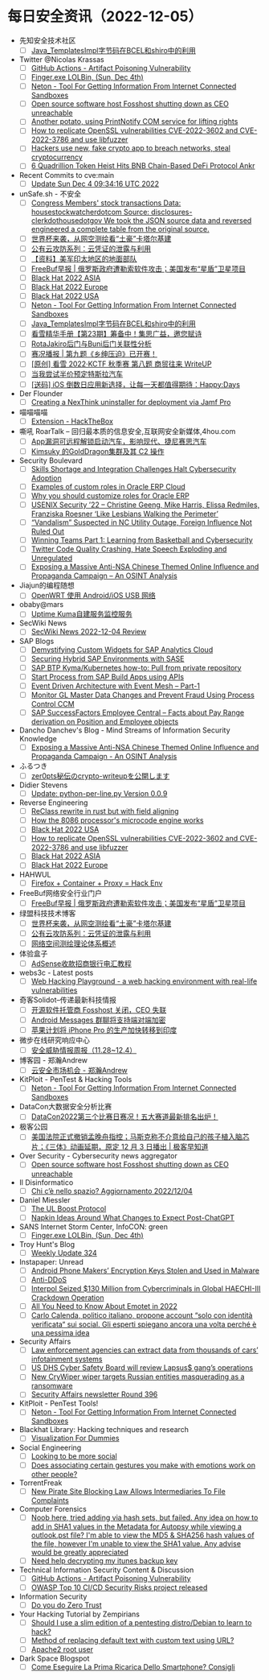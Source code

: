 # 每日安全资讯（2022-12-05）

- 先知安全技术社区
  - [ ] [Java_TemplatesImpl字节码在BCEL和shiro中的利用](https://xz.aliyun.com/t/11919)
- Twitter @Nicolas Krassas
  - [ ] [GitHub Actions - Artifact Poisoning Vulnerability](https://twitter.com/Dinosn/status/1599476033962405888)
  - [ ] [Finger.exe LOLBin, (Sun, Dec 4th)](https://twitter.com/Dinosn/status/1599385432419991552)
  - [ ] [Neton - Tool For Getting Information From Internet Connected Sandboxes](https://twitter.com/Dinosn/status/1599385366615580673)
  - [ ] [Open source software host Fosshost shutting down as CEO unreachable](https://twitter.com/Dinosn/status/1599330202093465600)
  - [ ] [Another potato, using PrintNotify COM service for lifting rights](https://twitter.com/Dinosn/status/1599293831136280577)
  - [ ] [How to replicate OpenSSL vulnerabilities CVE-2022-3602 and CVE-2022-3786 and use libfuzzer](https://twitter.com/Dinosn/status/1599276003783647233)
  - [ ] [Hackers use new, fake crypto app to breach networks, steal cryptocurrency](https://twitter.com/Dinosn/status/1599260811439984640)
  - [ ] [6 Quadrillion Token Heist Hits BNB Chain-Based DeFi Protocol Ankr](https://twitter.com/Dinosn/status/1599260749670469633)
- Recent Commits to cve:main
  - [ ] [Update Sun Dec  4 09:34:16 UTC 2022](https://github.com/trickest/cve/commit/c17b06db1f18f261d01f8afff078f1d01691f751)
- unSafe.sh - 不安全
  - [ ] [Congress Members' stock transactions Data: housestockwatcherdotcom Source: disclosures-clerkdothousedotgov We took the JSON source data and reversed engineered a complete table from the original source.](https://buaq.net/go-138522.html)
  - [ ] [世界杯来袭，从网空测绘看“土豪”卡塔尔基建](https://buaq.net/go-138520.html)
  - [ ] [公有云攻防系列：云凭证的泄露与利用](https://buaq.net/go-138521.html)
  - [ ] [【资料】美军印太地区的地面部队](https://buaq.net/go-138527.html)
  - [ ] [FreeBuf早报 | 俄罗斯政府遭勒索软件攻击；美国发布“星盾”卫星项目](https://buaq.net/go-138567.html)
  - [ ] [Black Hat 2022 ASIA](https://buaq.net/go-138509.html)
  - [ ] [Black Hat 2022 Europe](https://buaq.net/go-138510.html)
  - [ ] [Black Hat 2022 USA](https://buaq.net/go-138511.html)
  - [ ] [Neton - Tool For Getting Information From Internet Connected Sandboxes](https://buaq.net/go-138497.html)
  - [ ] [Java_TemplatesImpl字节码在BCEL和shiro中的利用](https://buaq.net/go-138492.html)
  - [ ] [看雪精华手册【第23期】筹备中！集思广益，邀您赋诗](https://buaq.net/go-138496.html)
  - [ ] [RotaJakiro后门与Buni后门关联性分析](https://buaq.net/go-138495.html)
  - [ ] [赛况播报 | 第九题《乡绅压迫》已开赛！](https://buaq.net/go-138494.html)
  - [ ] [[原创] 看雪 2022·KCTF 秋季赛 第八题 商贸往来 WriteUP](https://buaq.net/go-138488.html)
  - [ ] [当我尝试半价预定特斯拉汽车](https://buaq.net/go-138477.html)
  - [ ] [[送码] iOS 倒数日应用新选择，让每一天都值得期待：Happy:Days](https://buaq.net/go-138491.html)
- Der Flounder
  - [ ] [Creating a NexThink uninstaller for deployment via Jamf Pro](https://derflounder.wordpress.com/2022/12/04/creating-a-nexthink-uninstaller-for-deployment-via-jamf-pro/)
- 喵喵喵喵
  - [ ] [Extension - HackTheBox](https://darkwing.moe/2022/12/04/Extension-HackTheBox/)
- 嘶吼 RoarTalk – 回归最本质的信息安全,互联网安全新媒体,4hou.com
  - [ ] [App漏洞可远程解锁启动汽车，影响现代、捷尼赛思汽车](https://www.4hou.com/posts/JXpy)
  - [ ] [Kimsuky 的GoldDragon集群及其 C2 操作](https://www.4hou.com/posts/4KK1)
- Security Boulevard
  - [ ] [Skills Shortage and Integration Challenges Halt Cybersecurity Adoption](https://securityboulevard.com/2022/12/skills-shortage-and-integration-challenges-halt-cybersecurity-adoption/)
  - [ ] [Examples of custom roles in Oracle ERP Cloud](https://securityboulevard.com/2022/12/examples-of-custom-roles-in-oracle-erp-cloud/)
  - [ ] [Why you should customize roles for Oracle ERP](https://securityboulevard.com/2022/12/why-you-should-customize-roles-for-oracle-erp/)
  - [ ] [USENIX Security ’22 – Christine Geeng, Mike Harris, Elissa Redmiles, Franziska Roesner ‘Like Lesbians Walking the Perimeter’](https://securityboulevard.com/2022/12/usenix-security-22-christine-geeng-mike-harris-elissa-redmiles-franziska-roesner-like-lesbians-walking-the-perimeter/)
  - [ ] [“Vandalism” Suspected in NC Utility Outage, Foreign Influence Not Ruled Out](https://securityboulevard.com/2022/12/vandalism-suspected-in-nc-utility-outage-foreign-influence-not-ruled-out/)
  - [ ] [Winning Teams Part 1: Learning from Basketball and Cybersecurity](https://securityboulevard.com/2022/12/winning-teams-part-1-learning-from-basketball-and-cybersecurity/)
  - [ ] [Twitter Code Quality Crashing, Hate Speech Exploding and Unregulated](https://securityboulevard.com/2022/12/twitter-code-quality-crashing-hate-speech-exploding-and-unregulated/)
  - [ ] [Exposing a Massive Anti-NSA Chinese Themed Online Influence and Propaganda Campaign – An OSINT Analysis](https://securityboulevard.com/2022/12/exposing-a-massive-anti-nsa-chinese-themed-online-influence-and-propaganda-campaign-an-osint-analysis/)
- Jiajun的编程随想
  - [ ] [OpenWRT 使用 Android/iOS USB 网络](https://jiajunhuang.com/articles/2022_12_04-openwrt_usb.md.html)
- obaby@mars
  - [ ] [Uptime Kuma自建服务监控服务](https://h4ck.org.cn/2022/12/uptime-kuma%e8%87%aa%e5%bb%ba%e6%9c%8d%e5%8a%a1%e7%9b%91%e6%8e%a7%e6%9c%8d%e5%8a%a1/)
- SecWiki News
  - [ ] [SecWiki News 2022-12-04 Review](http://www.sec-wiki.com/?2022-12-04)
- SAP Blogs
  - [ ] [Demystifying Custom Widgets for SAP Analytics Cloud](https://blogs.sap.com/2022/12/04/demystifying-custom-widgets-for-sap-analytics-cloud/)
  - [ ] [Securing Hybrid SAP Environments with SASE](https://blogs.sap.com/2022/12/04/securing-hybrid-sap-environments-with-sase/)
  - [ ] [SAP BTP Kyma/Kubernetes how-to: Pull from private repository](https://blogs.sap.com/2022/12/04/sap-btp-kyma-kubernetes-how-to-pull-from-private-repository/)
  - [ ] [Start Process from SAP Build Apps using APIs](https://blogs.sap.com/2022/12/04/start-process-from-sap-build-apps-using-apis/)
  - [ ] [Event Driven Architecture with Event Mesh – Part-1](https://blogs.sap.com/2022/12/04/event-driven-architecture-with-event-mesh-part-1/)
  - [ ] [Monitor GL Master Data Changes and Prevent Fraud Using Process Control CCM](https://blogs.sap.com/2022/12/04/monitor-gl-master-data-changes-and-prevent-fraud-using-process-control-ccm/)
  - [ ] [SAP SuccessFactors Employee Central – Facts about Pay Range derivation on Position and Employee objects](https://blogs.sap.com/2022/12/04/sap-successfactors-employee-central-facts-about-pay-range-derivation-on-position-and-employee-objects/)
- Dancho Danchev's Blog - Mind Streams of Information Security Knowledge
  - [ ] [Exposing a Massive Anti-NSA Chinese Themed Online Influence and Propaganda Campaign - An OSINT Analysis](https://ddanchev.blogspot.com/2022/12/exposing-massive-anti-nsa-chinese.html)
- ふるつき
  - [ ] [zer0pts秘伝のcrypto-writeupを公開します](https://furutsuki.hatenablog.com/entry/2022/12/04/105458)
- Didier Stevens
  - [ ] [Update: python-per-line.py Version 0.0.9](https://blog.didierstevens.com/2022/12/04/update-python-per-line-py-version-0-0-9/)
- Reverse Engineering
  - [ ] [ReClass rewrite in rust but with field aligning](https://www.reddit.com/r/ReverseEngineering/comments/zcm934/reclass_rewrite_in_rust_but_with_field_aligning/)
  - [ ] [How the 8086 processor's microcode engine works](https://www.reddit.com/r/ReverseEngineering/comments/zbxqz6/how_the_8086_processors_microcode_engine_works/)
  - [ ] [Black Hat 2022 USA](https://www.reddit.com/r/ReverseEngineering/comments/zc9fbn/black_hat_2022_usa/)
  - [ ] [How to replicate OpenSSL vulnerabilities CVE-2022-3602 and CVE-2022-3786 and use libfuzzer](https://www.reddit.com/r/ReverseEngineering/comments/zbyx41/how_to_replicate_openssl_vulnerabilities/)
  - [ ] [Black Hat 2022 ASIA](https://www.reddit.com/r/ReverseEngineering/comments/zc9gmg/black_hat_2022_asia/)
  - [ ] [Black Hat 2022 Europe](https://www.reddit.com/r/ReverseEngineering/comments/zc9g3y/black_hat_2022_europe/)
- HAHWUL
  - [ ] [Firefox + Container + Proxy = Hack Env](https://www.hahwul.com/2022/12/04/different-proxies-containers-in-firefox/)
- FreeBuf网络安全行业门户
  - [ ] [FreeBuf早报 | 俄罗斯政府遭勒索软件攻击；美国发布“星盾”卫星项目](https://www.freebuf.com/news/351524.html)
- 绿盟科技技术博客
  - [ ] [世界杯来袭，从网空测绘看“土豪”卡塔尔基建](http://blog.nsfocus.net/%e4%b8%96%e7%95%8c%e6%9d%af%e6%9d%a5%e8%a2%ad%ef%bc%8c%e4%bb%8e%e7%bd%91%e7%a9%ba%e6%b5%8b%e7%bb%98%e7%9c%8b%e5%9c%9f%e8%b1%aa%e5%8d%a1%e5%a1%94%e5%b0%94%e5%9f%ba%e5%bb%ba/)
  - [ ] [公有云攻防系列：云凭证的泄露与利用](http://blog.nsfocus.net/publiccloud/)
  - [ ] [网络空间测绘理论体系概述](http://blog.nsfocus.net/cyberspace/)
- 体验盒子
  - [ ] [AdSense收款招商银行电汇教程](https://www.uedbox.com/post/68634/)
- webs3c - Latest posts
  - [ ] [Web Hacking Playground - a web hacking environment with real-life vulnerabilities](https://webs3c.com/t/web-hacking-playground-a-web-hacking-environment-with-real-life-vulnerabilities/245#post_2)
- 奇客Solidot–传递最新科技情报
  - [ ] [开源软件托管商 Fosshost 关闭，CEO 失联](https://www.solidot.org/story?sid=73553)
  - [ ] [Android Messages 群聊将支持端对端加密](https://www.solidot.org/story?sid=73552)
  - [ ] [苹果计划将 iPhone Pro 的生产加快转移到印度](https://www.solidot.org/story?sid=73551)
- 微步在线研究响应中心
  - [ ] [安全威胁情报周报（11.28~12.4）](https://mp.weixin.qq.com/s?__biz=Mzg5MTc3ODY4Mw==&mid=2247498161&idx=1&sn=c872630aa5505615c245ead117845426&chksm=cfca9aa5f8bd13b3eff02f0be6db26bad9cd98f15595a65d4961ceccf885521b9c4422b88a19&scene=58&subscene=0#rd)
- 博客园 - 郑瀚Andrew
  - [ ] [云安全市场机会 - 郑瀚Andrew](https://www.cnblogs.com/LittleHann/p/16945675.html)
- KitPloit - PenTest & Hacking Tools
  - [ ] [Neton - Tool For Getting Information From Internet Connected Sandboxes](http://www.kitploit.com/2022/12/neton-tool-for-getting-information-from.html)
- DataCon大数据安全分析比赛
  - [ ] [DataCon2022第三个比赛日赛况！五大赛道最新排名出炉！](https://mp.weixin.qq.com/s?__biz=MzU5Njg1NzMyNw==&mid=2247485474&idx=1&sn=2348ece229729764bb83d70ea41614a3&chksm=fe5d10a2c92a99b4c432a07f70ba5181a7562871d8327dd00d85d00a0abe7a503450ecb4b4c9&scene=58&subscene=0#rd)
- 极客公园
  - [ ] [美国法院正式撤销孟晚舟指控；马斯克称不介意给自己的孩子植入脑芯片；《三体》动画延期，原定 12 月 3 日播出 | 极客早知道](https://mp.weixin.qq.com/s?__biz=MTMwNDMwODQ0MQ==&mid=2652975010&idx=1&sn=6f4e3a8f32174dbd505f992ec9ecf9da&chksm=7e5452144923db02c69164ea8a7b8370bd5086fe46d22451e973c0e52f5e5ad309bb92f97cc9&scene=58&subscene=0#rd)
- Over Security - Cybersecurity news aggregator
  - [ ] [Open source software host Fosshost shutting down as CEO unreachable](https://www.bleepingcomputer.com/news/technology/open-source-software-host-fosshost-shutting-down-as-ceo-unreachable/)
- Il Disinformatico
  - [ ] [Chi c’è nello spazio? Aggiornamento 2022/12/04](http://attivissimo.blogspot.com/2022/12/chi-ce-nello-spazio-aggiornamento.html)
- Daniel Miessler
  - [ ] [The UL Boost Protocol](https://danielmiessler.com/blog/the-ul-boost-protocol/)
  - [ ] [Napkin Ideas Around What Changes to Expect Post-ChatGPT](https://danielmiessler.com/blog/ideas-changes-expect-post-chatgpt/)
- SANS Internet Storm Center, InfoCON: green
  - [ ] [Finger.exe LOLBin, (Sun, Dec 4th)](https://isc.sans.edu/diary/rss/29298)
- Troy Hunt's Blog
  - [ ] [Weekly Update 324](https://www.troyhunt.com/weekly-update-324/)
- Instapaper: Unread
  - [ ] [Android Phone Makers’ Encryption Keys Stolen and Used in Malware](https://www.wired.com/story/android-platform-certificates-malware/)
  - [ ] [Anti-DDoS](https://roccosicilia.com/2022/12/02/anti-ddos/)
  - [ ] [Interpol Seized $130 Million from Cybercriminals in Global HAECHI-III Crackdown Operation](https://thehackernews.com/2022/11/interpol-seized-130-million-from.html)
  - [ ] [All You Need to Know About Emotet in 2022](https://thehackernews.com/2022/11/all-you-need-to-know-about-emotet-in.html)
  - [ ] [Carlo Calenda, politico italiano, propone account “solo con identità verificata“ sui social. Gli esperti spiegano ancora una volta perché è una pessima idea](https://attivissimo.blogspot.com/2022/12/carlo-calenda-senatore-italiano-propone.html)
- Security Affairs
  - [ ] [Law enforcement agencies can extract data from thousands of cars’ infotainment systems](https://securityaffairs.co/wordpress/139267/hacking/law-enforcement-cars-infotainment-systems.html)
  - [ ] [US DHS Cyber Safety Board will review Lapsus$ gang’s operations](https://securityaffairs.co/wordpress/139255/cyber-crime/us-dhs-cyber-safety-board-review-lapsus-attacks.html)
  - [ ] [New CryWiper wiper targets Russian entities masquerading as a ransomware](https://securityaffairs.co/wordpress/139237/malware/crywiper-wiper.html)
  - [ ] [Security Affairs newsletter Round 396](https://securityaffairs.co/wordpress/139246/breaking-news/security-affairs-newsletter-round-396.html)
- KitPloit - PenTest Tools!
  - [ ] [Neton - Tool For Getting Information From Internet Connected Sandboxes](http://www.kitploit.com/2022/12/neton-tool-for-getting-information-from.html)
- Blackhat Library: Hacking techniques and research
  - [ ] [Visualization For Dummies](https://www.reddit.com/r/blackhat/comments/zbx7fp/visualization_for_dummies/)
- Social Engineering
  - [ ] [Looking to be more social](https://www.reddit.com/r/SocialEngineering/comments/zcodfs/looking_to_be_more_social/)
  - [ ] [Does associating certain gestures you make with emotions work on other people?](https://www.reddit.com/r/SocialEngineering/comments/zce54p/does_associating_certain_gestures_you_make_with/)
- TorrentFreak
  - [ ] [New Pirate Site Blocking Law Allows Intermediaries To File Complaints](https://torrentfreak.com/new-pirate-site-blocking-law-allows-intermediaries-to-file-complaints-221204/)
- Computer Forensics
  - [ ] [Noob here, tried adding via hash sets, but failed. Any idea on how to add in SHA1 values in the Metadata for Autopsy while viewing a outlook.pst file? I'm able to view the MD5 & SHA256 hash values of the file, however I'm unable to view the SHA1 value. Any advise would be greatly appreciated](https://www.reddit.com/r/computerforensics/comments/zccviy/noob_here_tried_adding_via_hash_sets_but_failed/)
  - [ ] [Need help decrypting my itunes backup key](https://www.reddit.com/r/computerforensics/comments/zc6tkh/need_help_decrypting_my_itunes_backup_key/)
- Technical Information Security Content & Discussion
  - [ ] [GitHub Actions - Artifact Poisoning Vulnerability](https://www.reddit.com/r/netsec/comments/zcdlzp/github_actions_artifact_poisoning_vulnerability/)
  - [ ] [OWASP Top 10 CI/CD Security Risks project released](https://www.reddit.com/r/netsec/comments/zckkhi/owasp_top_10_cicd_security_risks_project_released/)
- Information Security
  - [ ] [Do you do Zero Trust](https://www.reddit.com/r/Information_Security/comments/zcfll0/do_you_do_zero_trust/)
- Your Hacking Tutorial by Zempirians
  - [ ] [Should I use a slim edition of a pentesting distro/Debian to learn to hack?](https://www.reddit.com/r/HowToHack/comments/zcjv5x/should_i_use_a_slim_edition_of_a_pentesting/)
  - [ ] [Method of replacing default text with custom text using URL?](https://www.reddit.com/r/HowToHack/comments/zc5t83/method_of_replacing_default_text_with_custom_text/)
  - [ ] [Apache2 root user](https://www.reddit.com/r/HowToHack/comments/zc3wm9/apache2_root_user/)
- Dark Space Blogspot
  - [ ] [Come Eseguire La Prima Ricarica Dello Smartphone? Consigli](http://darkwhite666.blogspot.com/2022/12/come-eseguire-la-prima-ricarica-dello.html)
